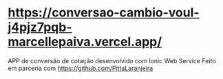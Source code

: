 # https://conversao-cambio-voul-j4pjz7pqb-marcellepaiva.vercel.app/
APP de conversão de cotação desenvolvido com Ionic Web Service
Feito em parceria com https://github.com/PittaLaranjeira
